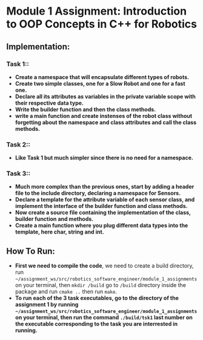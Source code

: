 # Module 1 Assignment: Introduction to OOP Concepts in C++ for Robotics

## Implementation:

### Task 1::

- **Create a namespace that will encapsulate different types of robots.**
- **Create two simple classes, one for a Slow Robot and one for a fast one.**
- **Declare all its attributes as variables in the private variable scope with their respective data type.**
- **Write the builder function and then the class methods.**
- **write a main function and create instenses of the robot class without forgetting about the namespace and class attributes and call the class methods.**

### Task 2::

- **Like Task 1 but much simpler since there is no need for a namespace.**

### Task 3::

- **Much more complex than the previous ones, start by adding a header file to the include directory, declaring a namespace for Sensors.**
- **Declare a template for the attribute variable of each sensor class, and implement the interface of the builder function and class methods.**
- **Now create a source file containing the implementation of the class, builder function and methods.**
- **Create a main function where you plug different data types into the template, here char, string and int.**

## How To Run:
- **First we need to compile the code**, we need to create a build directory, run `~/assignment_ws/src/robotics_software_engineer/module_1_assignments` on your terminal, then `mkdir /build` go to `/build` directory inside the package and run `cmake ..` then run `make`.
- **To run each of the 3 task executables, go to the directory of the assignment 1 by running `~/assignment_ws/src/robotics_software_engineer/module_1_assignments` on your terminal, then run the command `./build/tsk1` last number on the executable corresponding to the task you are interrested in running.**